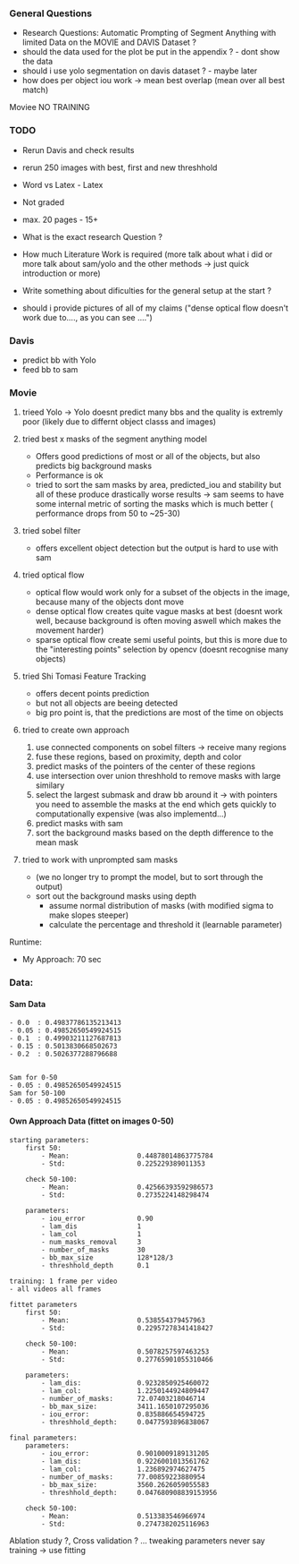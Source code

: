 ### General Questions
- Research Questions: Automatic Prompting of Segment Anything with limited Data on the MOVIE and DAVIS Dataset ?
- should the data used for the plot be put in the appendix ? - dont show the data
- should i use yolo segmentation on davis dataset ? - maybe later
- how does per object iou work -> mean best overlap (mean over all best match)

Moviee
NO TRAINING

### TODO
- Rerun Davis and check results
- rerun 250 images with best, first and new threshhold

- Word vs Latex - Latex
- Not graded
- max. 20 pages - 15+
- What is the exact research Question ?
- How much Literature Work is required (more talk about what i did or more talk about sam/yolo and the other methods -> just quick introduction or more)
- Write something about dificulties for the general setup at the start ?
- should i provide pictures of all of my claims ("dense optical flow doesn't work due to...., as you can see ....")

### Davis
- predict bb with Yolo
- feed bb to sam

### Movie

1. trieed Yolo -> Yolo doesnt predict many bbs and the quality is extremly poor (likely due to differnt object classs and images)

2. tried best x masks of the segment anything model
    - Offers good predictions of most or all of the objects, but also predicts big background masks
    - Performance is ok 
    - tried to sort the sam masks by area, predicted_iou and stability but all of these produce drastically worse results -> sam seems to have some internal metric of sorting the masks which is much better ( performance drops from 50 to ~25-30)

3. tried sobel filter
    - offers excellent object detection but the output is hard to use with sam

4. tried optical flow
    - optical flow would work only for a subset of the objects in the image, because many of the objects dont move
    - dense optical flow creates quite vague masks at best (doesnt work well, because background is often moving aswell which makes the movement harder)
    - sparse optical flow create semi useful points, but this is more due to the "interesting points" selection by opencv (doesnt recognise many objects)

5. tried Shi Tomasi Feature Tracking
    - offers decent points prediction
    - but not all objects are beeing detected 
    - big pro point is, that the predictions are most of the time on objects

6. tried to create own approach
    1. use connected components on sobel filters -> receive many regions
    2. fuse these regions, based on proximity, depth and color
    3. predict masks of the pointers of the center of these regions
    4. use intersection over union threshhold to remove masks with large similary
    5. select the largest submask and draw bb around it -> with pointers you need to assemble the masks at the end which gets quickly to computationally expensive (was also implementd...)
    6. predict masks with sam
    7. sort the background masks based on the depth difference to the mean mask

7. tried to work with unprompted sam masks
    - (we no longer try to prompt the model, but to sort through the output)
    -  sort out the background masks using depth 
        - assume normal distribution of masks (with modified sigma to make slopes steeper)
        - calculate the percentage and threshold it (learnable parameter)


Runtime:
- My Approach: 70 sec

### Data:
#### Sam Data
```
- 0.0  : 0.49837786135213413
- 0.05 : 0.49852650549924515
- 0.1  : 0.49903211127687813
- 0.15 : 0.5013830668502673
- 0.2  : 0.5026377288796688


Sam for 0-50
- 0.05 : 0.49852650549924515
Sam for 50-100
- 0.05 : 0.49852650549924515
```

#### Own Approach Data (fittet on images 0-50)

```
starting parameters:
    first 50:
        - Mean:                 0.44878014863775784
        - Std:                  0.225229389011353

    check 50-100:
        - Mean:                 0.42566393592986573
        - Std:                  0.2735224148298474
    
    parameters:
        - iou_error             0.90
        - lam_dis               1
        - lam_col               1
        - num_masks_removal     3
        - number_of_masks       30
        - bb_max_size           128*128/3
        - threshhold_depth      0.1

training: 1 frame per video
- all videos all frames

fittet parameters
    first 50:
        - Mean:                 0.538554379457963
        - Std:                  0.22957278341418427
    
    check 50-100:
        - Mean:                 0.5078257597463253
        - Std:                  0.27765901055310466

    parameters:
        - lam_dis:              0.9232850925460072
        - lam_col:              1.2250144924809447
        - number_of_masks:      72.07403218046714
        - bb_max_size:          3411.1650107295036
        - iou_error:            0.835886654594725
        - threshhold_depth:     0.0477593896838067

final parameters:
    parameters:
        - iou_error:            0.9010009189131205
        - lam_dis:              0.9226001013561762
        - lam_col:              1.236892974627475
        - number_of_masks:      77.00859223880954
        - bb_max_size:          3560.2626059055583
        - threshhold_depth:     0.047680908839153956
    
    check 50-100:
        - Mean:                 0.513383546966974
        - Std:                  0.2747382025116963

```

Ablation study ?, Cross validation ? ... tweaking parameters
never say training -> use fitting